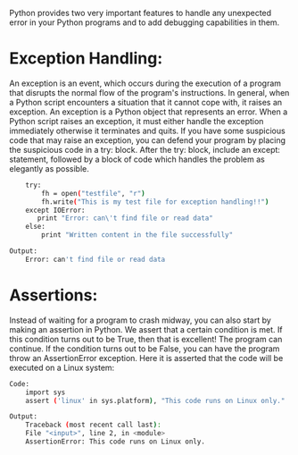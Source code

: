 Python provides two very important features to handle any unexpected error in your Python programs and to add debugging capabilities in them.

# Exception Handling:  
An exception is an event, which occurs during the execution of a program that disrupts the normal flow of the program's instructions. In general, when a Python script encounters a situation that it cannot cope with, it raises an exception. An exception is a Python object that represents an error. When a Python script raises an exception, it must either handle the exception immediately otherwise it terminates and quits. If you have some suspicious code that may raise an exception, you can defend your program by placing the suspicious code in a try: block. After the try: block, include an except: statement, followed by a block of code which handles the problem as elegantly as possible.
```sh
	try:
	    fh = open("testfile", "r")
	    fh.write("This is my test file for exception handling!!")
	except IOError:
	   print "Error: can\'t find file or read data"
	else:
		print "Written content in the file successfully"
```
```sh
Output: 
	Error: can't find file or read data
```					

# Assertions: 
Instead of waiting for a program to crash midway, you can also start by making an assertion in Python. We assert that a certain condition is met. If this condition turns out to be True, then that is excellent! The program can continue. If the condition turns out to be False, you can have the program throw an AssertionError exception.
 Here it is asserted that the code will be executed on a Linux system:
```sh
Code:
	import sys
	assert ('linux' in sys.platform), "This code runs on Linux only."
```
```sh
Output:
	Traceback (most recent call last):
    File "<input>", line 2, in <module>
    AssertionError: This code runs on Linux only.
```
